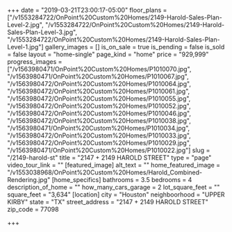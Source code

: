 +++
date = "2019-03-21T23:00:17-05:00"
floor_plans = ["/v1553284722/OnPoint%20Custom%20Homes/2149-Harold-Sales-Plan-Level-2.jpg", "/v1553284722/OnPoint%20Custom%20Homes/2149-Harold-Sales-Plan-Level-3.jpg", "/v1553284722/OnPoint%20Custom%20Homes/2149-Harold-Sales-Plan-Level-1.jpg"]
gallery_images = []
is_on_sale = true
is_pending = false
is_sold = false
layout = "home-single"
page_kind = "home"
price = "929,999"
progress_images = ["/v1563980471/OnPoint%20Custom%20Homes/P1010070.jpg", "/v1563980471/OnPoint%20Custom%20Homes/P1010067.jpg", "/v1563980472/OnPoint%20Custom%20Homes/P1010064.jpg", "/v1563980472/OnPoint%20Custom%20Homes/P1010061.jpg", "/v1563980472/OnPoint%20Custom%20Homes/P1010055.jpg", "/v1563980472/OnPoint%20Custom%20Homes/P1010052.jpg", "/v1563980472/OnPoint%20Custom%20Homes/P1010046.jpg", "/v1563980472/OnPoint%20Custom%20Homes/P1010038.jpg", "/v1563980471/OnPoint%20Custom%20Homes/P1010034.jpg", "/v1563980472/OnPoint%20Custom%20Homes/P1010033.jpg", "/v1563980472/OnPoint%20Custom%20Homes/P1010029.jpg", "/v1563980471/OnPoint%20Custom%20Homes/P1010022.jpg"]
slug = "/2149-harold-st"
title = "2147 + 2149 HAROLD STREET"
type = "page"
video_tour_link = ""
[featured_image]
alt_text = ""
home_featured_image = "/v1553038968/OnPoint%20Custom%20Homes/Harold_Combined-Rendering.jpg"
[home_specifics]
bathrooms = 3.5
bedrooms = 4
description_of_home = ""
how_many_cars_garage = 2
lot_square_feet = ""
square_feet = "3,634"
[location]
city = "Houston"
neighboorhood = "UPPER KIRBY"
state = "TX"
street_address = "2147 + 2149 HAROLD STREET"
zip_code = 77098

+++
